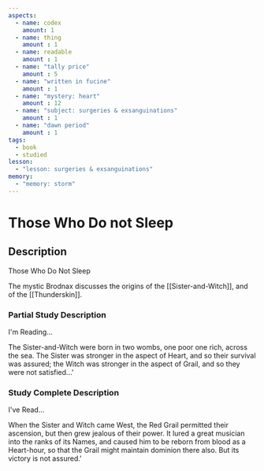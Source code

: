 ```yaml
---
aspects: 
  - name: codex
    amount: 1
  - name: thing
    amount : 1
  - name: readable
    amount : 1
  - name: "tally price"
    amount : 5
  - name: "written in fucine"
    amount : 1
  - name: "mystery: heart"
    amount : 12
  - name: "subject: surgeries & exsanguinations"
    amount : 1
  - name: "dawn period"
    amount : 1
tags:
  - book
  - studied
lesson:
  - "lesson: surgeries & exsanguinations"
memory:
  - "memory: storm"
---
```


# Those Who Do not Sleep

## Description
Those Who Do Not Sleep

The mystic Brodnax discusses the origins of the [[Sister-and-Witch]], and of the [[Thunderskin]].
### Partial Study Description
I'm Reading...

The Sister-and-Witch were born in two wombs, one poor one rich, across the sea. The Sister was stronger in the aspect of Heart, and so their survival was assured; the Witch was stronger in the aspect of Grail, and so they were not satisfied...'
### Study Complete Description
I've Read...

When the Sister and Witch came West, the Red Grail permitted their ascension, but then grew jealous of their power. It lured a great musician into the ranks of its Names, and caused him to be reborn from blood as a Heart-hour, so that the Grail might maintain dominion there also. But its victory is not assured.'